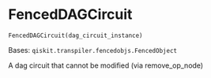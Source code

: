 # FencedDAGCircuit

`FencedDAGCircuit(dag_circuit_instance)`

Bases: `qiskit.transpiler.fencedobjs.FencedObject`

A dag circuit that cannot be modified (via remove\_op\_node)

